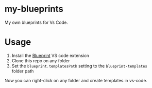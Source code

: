 # my-blueprints

My own blueprints for Vs Code.

# Usage

1. Install the [Blueprint](https://marketplace.visualstudio.com/items?itemName=teamchilla.blueprint) VS code extension
2. Clone this repo on any folder
3. Set the `blueprint.templatesPath` setting to the `blueprint-templates` folder path

Now you can right-click on any folder and create templates in vs-code.
